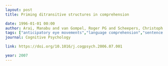 ```yaml
---
layout: post
title: Priming ditransitive structures in comprehension

date: 1996-01-01 00:00
author: Arai, Manabu and van Gompel, Roger PG and Scheepers, Christoph
tags: ["anticipatory eye movements","language comprehension","sentence processing","syntactic priming"]
journal: Cognitive Psychology

link: https://doi.org/10.1016/j.cogpsych.2006.07.001

year: 2007
---
```



